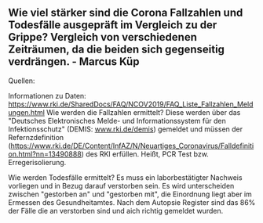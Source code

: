 ## Wie viel stärker sind die Corona Fallzahlen und Todesfälle ausgepräft im Vergleich zu der Grippe? Vergleich von verschiedenen Zeiträumen, da die beiden sich gegenseitig verdrängen. - Marcus Küp

Quellen:

Informationen zu Daten:
https://www.rki.de/SharedDocs/FAQ/NCOV2019/FAQ_Liste_Fallzahlen_Meldungen.html
Wie werden die Fallzahlen ermittelt? 
  Diese werden über das "Deutsches Elektronisches Melde- und Informationssystem für den Infektionsschutz" (DEMIS: www.rki.de/demis) gemeldet und müssen der Refernzdefinition (https://www.rki.de/DE/Content/InfAZ/N/Neuartiges_Coronavirus/Falldefinition.html?nn=13490888) des RKI erfüllen. Heißt, PCR Test bzw. Erregerisolierung. 
  
Wie werden Todesfälle ermittelt?
  Es muss ein laborbestätigter Nachweis vorliegen und in Bezug darauf verstorben sein. Es wird unterscheiden zwischen "gestorben an" und "gestorben mit", die Einordnung liegt aber im Ermessen des Gesundheitamtes. Nach dem Autopsie Register sind das 86% der Fälle die an verstorben sind und aich richtig gemeldet wurden.
  
  
  
